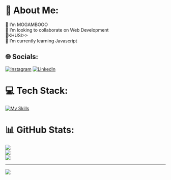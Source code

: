 # 💫 About Me:
🔭 I’m MOGAMBOOO<br>👯 I’m looking to collaborate on Web Development<br>🤝KHUSI>><br>🌱 I’m currently learning Javascript<br>


## 🌐 Socials:
[![Instagram](https://img.shields.io/badge/Instagram-%23E4405F.svg?logo=Instagram&logoColor=white)](https://instagram.com/your_instagram_username) [![LinkedIn](https://img.shields.io/badge/LinkedIn-%230077B5.svg?logo=linkedin&logoColor=white)](https://linkedin.com/in/your_linkedin_username) 

# 💻 Tech Stack:
[![My Skills](https://skillicons.dev/icons?i=js,html,css,c,cpp,mongodb)](https://skillicons.dev)
# 📊 GitHub Stats:
![](https://github-readme-stats.vercel.app/api?username=mogamboxx&theme=dark&hide_border=false&include_all_commits=false&count_private=false)<br/>
![](https://github-readme-streak-stats.herokuapp.com/?user=mogamboxx&theme=dark&hide_border=false)<br/>
![](https://github-readme-stats.vercel.app/api/top-langs/?username=mogamboxx&theme=dark&hide_border=false&include_all_commits=false&count_private=false&layout=compact)

---
[![](https://visitcount.itsvg.in/api?id=mogamboxx&icon=0&color=0)](https://visitcount.itsvg.in)

<!-- Proudly created with GPRM ( https://gprm.itsvg.in ) -->
